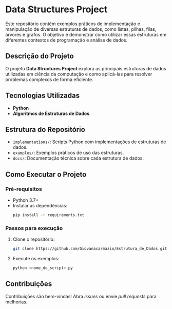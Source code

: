 # Data Structures Project

Este repositório contém exemplos práticos de implementação e manipulação de diversas estruturas de dados, como listas, pilhas, filas, árvores e grafos. O objetivo é demonstrar como utilizar essas estruturas em diferentes contextos de programação e análise de dados.

## Descrição do Projeto

O projeto **Data Structures Project** explora as principais estruturas de dados utilizadas em ciência da computação e como aplicá-las para resolver problemas complexos de forma eficiente.

## Tecnologias Utilizadas

- **Python**
- **Algoritmos de Estruturas de Dados**

## Estrutura do Repositório

- `implementations/`: Scripts Python com implementações de estruturas de dados.
- `examples/`: Exemplos práticos de uso das estruturas.
- `docs/`: Documentação técnica sobre cada estrutura de dados.

## Como Executar o Projeto

### Pré-requisitos

- Python 3.7+
- Instalar as dependências:
   ```bash
   pip install -r requirements.txt
   ```

### Passos para execução

1. Clone o repositório:
   ```bash
   git clone https://github.com/Giovanacarmazio/Estrutura_de_Dados.git
   ```

2. Execute os exemplos:
   ```bash
   python <nome_do_script>.py
   ```

## Contribuições

Contribuições são bem-vindas! Abra *issues* ou envie *pull requests* para melhorias.

```
